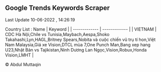 

## Google Trends Keywords Scraper 
 
Last Update 10-06-2022 , 14:26:19

Country List :
 Name  | Keyword |
| ------------- | ------------- |
| VIETNAM | CDC Hà Nội,Chile vs Tunisia,Maybach,Aespa,Shoko Takahashi,Lyn,HAGL,Britney Spears,Nobita và cuộc chiến vũ trụ tí hon,Việt Nam Malaysia,Giá xe Vision,DTCL mùa 7,One Punch Man,Bang xep hang U23,Nhật Bản vs Tajikistan,Ninh Dương Lan Ngọc,Vision,Robux,Honda Vision,LMHT |



© Abdul Muttaqin 

